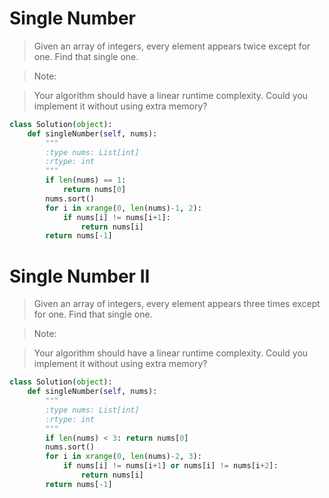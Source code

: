 # Single Number

> Given an array of integers, every element appears twice except for one. Find that single one.

> Note:

> Your algorithm should have a linear runtime complexity. Could you implement it without using extra memory?

```Python
class Solution(object):
    def singleNumber(self, nums):
        """
        :type nums: List[int]
        :rtype: int
        """
        if len(nums) == 1:
            return nums[0]
        nums.sort()
        for i in xrange(0, len(nums)-1, 2):
            if nums[i] != nums[i+1]:
                return nums[i]
        return nums[-1]
```

# Single Number II

> Given an array of integers, every element appears three times except for one. Find that single one.

> Note:

> Your algorithm should have a linear runtime complexity. Could you implement it without using extra memory?

```Python
class Solution(object):
    def singleNumber(self, nums):
        """
        :type nums: List[int]
        :rtype: int
        """
        if len(nums) < 3: return nums[0]
        nums.sort()
        for i in xrange(0, len(nums)-2, 3):
            if nums[i] != nums[i+1] or nums[i] != nums[i+2]:
                return nums[i]
        return nums[-1]
```
